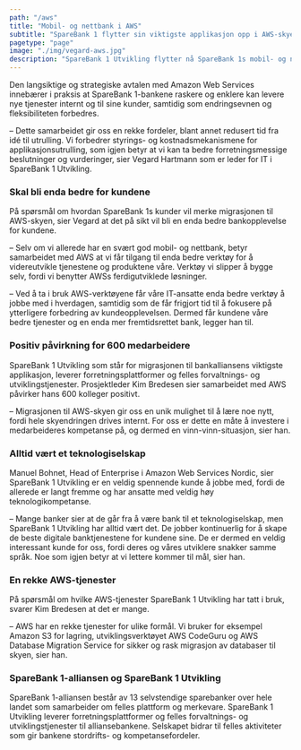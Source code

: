 ```yaml
---
path: "/aws"
title: "Mobil- og nettbank i AWS"
subtitle: "SpareBank 1 flytter sin viktigste applikasjon opp i AWS-skyen"
pagetype: "page"
image: "./img/vegard-aws.jpg"
description: "SpareBank 1 Utvikling flytter nå SpareBank 1s mobil- og nettbank opp i AWS-skyen. Det gjør vi blant annet for å få enda bedre kundeopplevelser, raskere utvikling og bedre arbeidsverktøy for våre ansatte."
---
```


Den langsiktige og strategiske avtalen med Amazon Web Services innebærer i praksis at SpareBank 1-bankene raskere og enklere kan levere nye tjenester internt og til sine kunder, samtidig som endringsevnen og fleksibiliteten forbedres.

– Dette samarbeidet gir oss en rekke fordeler, blant annet redusert tid fra idé til utrulling. Vi forbedrer styrings- og kostnadsmekanismene for applikasjonsutrulling, som igjen betyr at vi kan ta bedre forretningsmessige beslutninger og vurderinger, sier Vegard Hartmann som er leder for IT i SpareBank 1 Utvikling.

### Skal bli enda bedre for kundene

På spørsmål om hvordan SpareBank 1s kunder vil merke migrasjonen til AWS-skyen, sier Vegard at det på sikt vil bli en enda bedre bankopplevelse for kundene.

– Selv om vi allerede har en svært god mobil- og nettbank, betyr samarbeidet med AWS at vi får tilgang til enda bedre verktøy for å videreutvikle tjenestene og produktene våre. Verktøy vi slipper å bygge selv, fordi vi benytter AWSs ferdigutviklede løsninger.

– Ved å ta i bruk AWS-verktøyene får våre IT-ansatte enda bedre verktøy å jobbe med i hverdagen, samtidig som de får frigjort tid til å fokusere på ytterligere forbedring av kundeopplevelsen. Dermed får kundene våre bedre tjenester og en enda mer fremtidsrettet bank, legger han til.

### Positiv påvirkning for 600 medarbeidere

SpareBank 1 Utvikling som står for migrasjonen til bankalliansens viktigste applikasjon, leverer forretningsplattformer og felles forvaltnings- og utviklingstjenester. Prosjektleder Kim Bredesen sier samarbeidet med AWS påvirker hans 600 kolleger positivt.

– Migrasjonen til AWS-skyen gir oss en unik mulighet til å lære noe nytt, fordi hele skyendringen drives internt. For oss er dette en måte å investere i medarbeideres kompetanse på, og dermed en vinn-vinn-situasjon, sier han.

### Alltid vært et teknologiselskap

Manuel Bohnet, Head of Enterprise i Amazon Web Services Nordic, sier SpareBank 1 Utvikling er en veldig spennende kunde å jobbe med, fordi de allerede er langt fremme og har ansatte med veldig høy teknologikompetanse.

– Mange banker sier at de går fra å være bank til et teknologiselskap, men SpareBank 1 Utvikling har alltid vært det. De jobber kontinuerlig for å skape de beste digitale banktjenestene for kundene sine. De er dermed en veldig interessant kunde for oss, fordi deres og våres utviklere snakker samme språk. Noe som igjen betyr at vi lettere kommer til mål, sier han.

### En rekke AWS-tjenester

På spørsmål om hvilke AWS-tjenester SpareBank 1 Utvikling har tatt i bruk, svarer Kim Bredesen at det er mange.

– AWS har en rekke tjenester for ulike formål. Vi bruker for eksempel Amazon S3 for lagring, utviklingsverktøyet AWS CodeGuru og AWS Database Migration Service for sikker og rask migrasjon av databaser til skyen, sier han.

### SpareBank 1-alliansen og SpareBank 1 Utvikling

SpareBank 1-alliansen består av 13 selvstendige sparebanker over hele landet som samarbeider om felles plattform og merkevare. SpareBank 1 Utvikling leverer forretningsplattformer og felles forvaltnings- og utviklingstjenester til alliansebankene. Selskapet bidrar til felles aktiviteter som gir bankene stordrifts- og kompetansefordeler.
